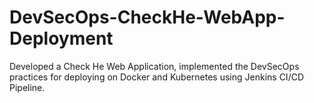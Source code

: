# DevSecOps-CheckHe-WebApp-Deployment
Developed a Check He Web Application, implemented the DevSecOps practices for deploying on Docker and Kubernetes using Jenkins CI/CD Pipeline.
